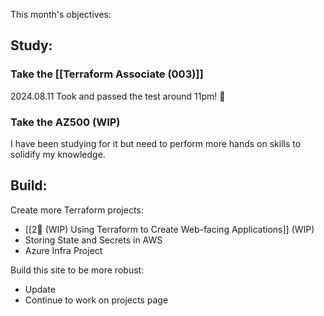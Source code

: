 This month's objectives:

## Study:
### Take the [[Terraform Associate (003)]]
2024.08.11 Took and passed the test around 11pm! 🎊

### Take the AZ500 (WIP)
I have been studying for it but need to perform more hands on skills to solidify my knowledge.
## Build:
Create more Terraform projects:
- [[2🔨 (WIP) Using Terraform to Create Web-facing Applications]] (WIP)
- Storing State and Secrets in AWS
- Azure Infra Project

Build this site to be more robust:
- Update
- Continue to work on projects page